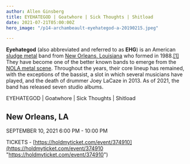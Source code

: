 ```yaml
---
author: Allen Ginsberg
title: EYEHATEGOD | Goatwhore | Sick Thoughts | Shitload
date: 2021-07-21T05:00:00Z
hero_image: "/p14-archambeault-eyehategod-a-20190215.jpeg"

---
```

**Eyehategod** (also abbreviated and referred to as **EHG**) is an American [sludge metal](https://en.wikipedia.org/wiki/Sludge_metal "Sludge metal") band from [New Orleans, Louisiana](https://en.wikipedia.org/wiki/New_Orleans,_Louisiana "New Orleans, Louisiana") who formed in 1988.[\[1\]](https://en.wikipedia.org/wiki/Eyehategod#cite_note-1) They have become one of the better known bands to emerge from the [NOLA metal scene](https://en.wikipedia.org/wiki/Music_of_New_Orleans#Heavy_metal "Music of New Orleans"). Throughout the years, their core lineup has remained, with the exceptions of the bassist, a slot in which several musicians have played, and the death of drummer Joey LaCaze in 2013. As of 2021, the band has released seven studio albums.

EYEHATEGOD | Goatwhore | Sick Thoughts | Shitload

## New Orleans, LA

SEPTEMBER 10, 2021 6:00 PM - 10:00 PM

TICKETS - [https://holdmyticket.com/event/374910](https://holdmyticket.com/event/374910 "https://holdmyticket.com/event/374910")